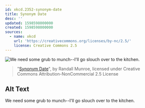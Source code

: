 ```yaml
---
id: xkcd.2352-synonym-date
title: Synonym Date
desc: ''
updated: 1598598000000
created: 1598598000000
sources:
  - name: xkcd
    url: 'https://creativecommons.org/licenses/by-nc/2.5/'
    license: Creative Commons 2.5
---
```

![We need some grub to munch--I'll go slouch over to the kitchen.](https://imgs.xkcd.com/comics/synonym_date.png)
> "[Synonym Date](https://xkcd.com/2352/)", by Randall Munroe, licensed under Creative Commons Attribution-NonCommercial 2.5 License

## Alt Text
We need some grub to munch--I'll go slouch over to the kitchen.

